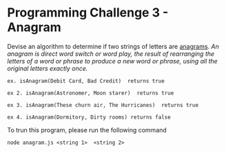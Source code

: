 # Programming Challenge 3 - Anagram

Devise an algorithm to determine if two strings of letters are [anagrams](https://en.wikipedia.org/wiki/Anagram).  *An anagram is direct word switch or word play, the result of rearranging the letters of a word or phrase to produce a new word or phrase, using all the original letters exactly once.*

`ex. isAnagram(Debit Card, Bad Credit) 
returns true `

`ex 2. isAnagram(Astronomer, Moon starer) 
returns true `

`ex 3. isAnagram(These churn air, The Hurricanes) 
returns true`

`ex 4. isAnagram(Dormitory, Dirty rooms)
returns false`



To trun this program, please run the following command

`node anagram.js <string 1>  <string 2>`